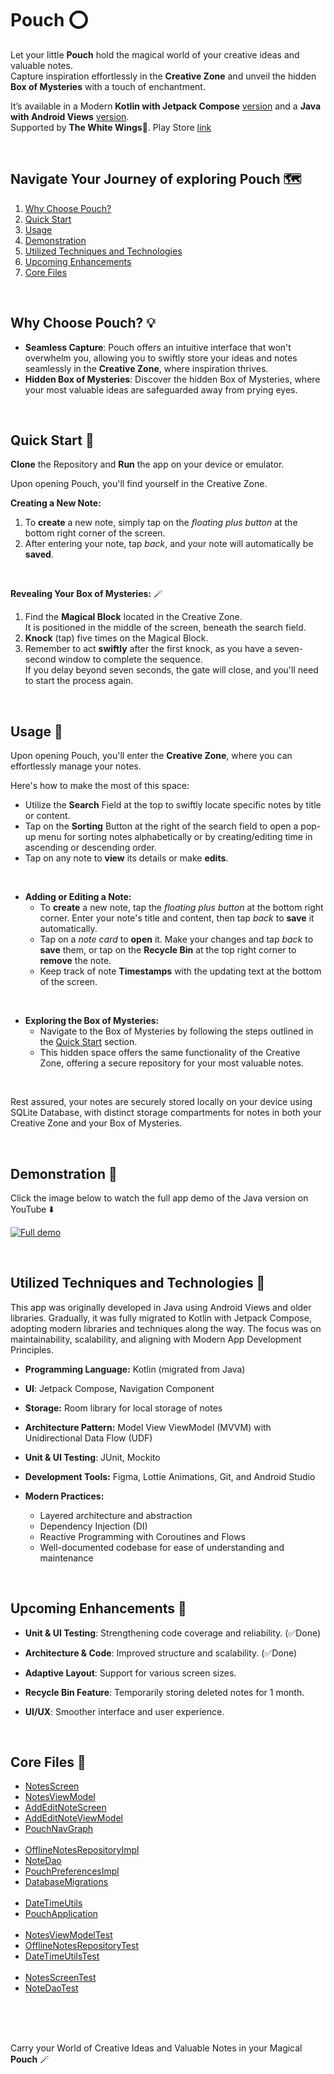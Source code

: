 # Pouch ⭕

Let your little **Pouch** hold the magical world of your creative ideas and valuable notes.<br>
Capture inspiration effortlessly in the **Creative Zone** and unveil the hidden **Box of Mysteries** with a touch of enchantment.

It’s available in a Modern **Kotlin with Jetpack Compose** [version](https://github.com/MoaazAtik/Pouch) and a **Java with Android Views** [version](https://github.com/MoaazAtik/Pouch/tree/java-views-version).<br>
Supported by **The White Wings**🪽. Play Store [link](https://play.google.com/store/apps/dev?id=6456450686494659010)

<br>

## Navigate Your Journey of exploring Pouch 🗺️
 1. [Why Choose Pouch?](#why-choose-pouch-)
 2. [Quick Start](#quick-start-)
 3. [Usage](#usage-)
 4. [Demonstration](#demonstration-)
 5. [Utilized Techniques and Technologies](#utilized-techniques-and-technologies-)
 6. [Upcoming Enhancements](#upcoming-enhancements-)
 7. [Core Files](#core-files-)

<br>

## Why Choose Pouch? 💡
 - **Seamless Capture**: Pouch offers an intuitive interface that won't overwhelm you, allowing you to swiftly store your ideas and notes seamlessly in the **Creative Zone**, where inspiration thrives.
 - **Hidden Box of Mysteries**: Discover the hidden Box of Mysteries, where your most valuable ideas are safeguarded away from prying eyes.

<br>

## Quick Start 🚀
**Clone** the Repository and **Run** the app on your device or emulator.

Upon opening Pouch, you'll find yourself in the Creative Zone.

**Creating a New Note:**
 1. To **create** a new note, simply tap on the *floating plus button* at the bottom right corner of the screen.
 2. After entering your note, tap *back*, and your note will automatically be **saved**.

<br>

**Revealing Your Box of Mysteries:** 🪄
 1. Find the **Magical Block** located in the Creative Zone.<br>
It is positioned in the middle of the screen, beneath the search field.
 2. **Knock** (tap) five times on the Magical Block.
 3. Remember to act **swiftly** after the first knock, as you have a seven-second window to complete the sequence.<br>
If you delay beyond seven seconds, the gate will close, and you'll need to start the process again.

<br>

## Usage 📱
Upon opening Pouch, you'll enter the **Creative Zone**, where you can effortlessly manage your notes.

Here's how to make the most of this space:
 - Utilize the **Search** Field at the top to swiftly locate specific notes by title or content.
 - Tap on the **Sorting** Button at the right of the search field to open a pop-up menu for sorting notes alphabetically or by creating/editing time in ascending or descending order.
 - Tap on any note to **view** its details or make **edits**.

<br>

 - **Adding or Editing a Note:**
   - To **create** a new note, tap the *floating plus button* at the bottom right corner. Enter your note's title and content, then tap *back* to **save** it automatically.
   - Tap on a *note card* to **open** it. Make your changes and tap *back* to **save** them, or tap on the **Recycle Bin** at the top right corner to **remove** the note.
   - Keep track of note **Timestamps** with the updating text at the bottom of the screen.
 
<br>

 - **Exploring the Box of Mysteries:**
   - Navigate to the Box of Mysteries by following the steps outlined in the [Quick Start](#quick-start-) section.
   - This hidden space offers the same functionality of the Creative Zone, offering a secure repository for your most valuable notes.

<br>

Rest assured, your notes are securely stored locally on your device using SQLite Database, with distinct storage compartments for notes in both your Creative Zone and your Box of Mysteries.

<br>

## Demonstration 📸
Click the image below to watch the full app demo of the Java version on YouTube ⬇️

[![Full demo](https://img.youtube.com/vi/20ExnZcRBzE/maxresdefault.jpg)](https://youtu.be/TIbixpGNFwU)

<br>

## Utilized Techniques and Technologies 🔧
This app was originally developed in Java using Android Views and older libraries. Gradually, it was fully migrated to Kotlin with Jetpack Compose, adopting modern libraries and techniques along the way.
The focus was on maintainability, scalability, and aligning with Modern App Development Principles.

- **Programming Language:** Kotlin (migrated from Java)

- **UI**: Jetpack Compose, Navigation Component

- **Storage:** Room library for local storage of notes

- **Architecture Pattern:** Model View ViewModel (MVVM) with Unidirectional Data Flow (UDF)

- **Unit & UI Testing**: JUnit, Mockito

- **Development Tools:** Figma, Lottie Animations, Git, and Android Studio

- **Modern Practices:**
  - Layered architecture and abstraction
  - Dependency Injection (DI)
  - Reactive Programming with Coroutines and Flows
  - Well-documented codebase for ease of understanding and maintenance

<br>

## Upcoming Enhancements 🚀

- **Unit & UI Testing**: Strengthening code coverage and reliability. (✅Done)

- **Architecture & Code**: Improved structure and scalability. (✅Done)

- **Adaptive Layout**: Support for various screen sizes.

- **Recycle Bin Feature**: Temporarily storing deleted notes for 1 month.

- **UI/UX**: Smoother interface and user experience.

<br>

## Core Files 📁
- [NotesScreen](app/src/main/java/com/thewhitewings/pouch/feature_note/presentation/notes/NotesScreen.kt)
- [NotesViewModel](app/src/main/java/com/thewhitewings/pouch/feature_note/presentation/notes/NotesViewModel.kt)
- [AddEditNoteScreen](app/src/main/java/com/thewhitewings/pouch/feature_note/presentation/add_edit_note/AddEditNoteScreen.kt)
- [AddEditNoteViewModel](app/src/main/java/com/thewhitewings/pouch/feature_note/presentation/add_edit_note/AddEditNoteViewModel.kt)
- [PouchNavGraph](app/src/main/java/com/thewhitewings/pouch/feature_note/presentation/navigation/PouchNavGraph.kt)<br><br>
- [OfflineNotesRepositoryImpl](app/src/main/java/com/thewhitewings/pouch/feature_note/data/repository/OfflineNotesRepositoryImpl.kt)
- [NoteDao](app/src/main/java/com/thewhitewings/pouch/feature_note/data/data_source/NoteDao.kt)
- [PouchPreferencesImpl](app/src/main/java/com/thewhitewings/pouch/feature_note/data/repository/PouchPreferencesImpl.kt)
- [DatabaseMigrations](app/src/main/java/com/thewhitewings/pouch/feature_note/data/data_source/DatabaseMigrations.kt)<br><br>
- [DateTimeUtils](app/src/main/java/com/thewhitewings/pouch/feature_note/util/DateTimeUtils.kt)
- [PouchApplication](app/src/main/java/com/thewhitewings/pouch/PouchApplication.kt)<br><br>
- [NotesViewModelTest](app/src/test/java/com/thewhitewings/pouch/presentation/NotesViewModelTest.kt)
- [OfflineNotesRepositoryTest](app/src/test/java/com/thewhitewings/pouch/domain/OfflineNotesRepositoryTest.kt)
- [DateTimeUtilsTest](app/src/test/java/com/thewhitewings/pouch/util/DateTimeUtilsTest.kt)<br><br>
- [NotesScreenTest](app/src/androidTest/java/com/thewhitewings/pouch/presentation/NotesScreenTest.kt)
- [NoteDaoTest](app/src/androidTest/java/com/thewhitewings/pouch/data/NoteDaoTest.kt)

<br>

<br></br>
Carry your World of Creative Ideas and Valuable Notes in your Magical **Pouch** 🪄
